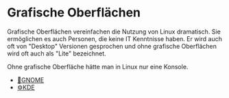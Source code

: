 # Grafische Oberflächen

Grafische Oberflächen vereinfachen die Nutzung von Linux dramatisch.
Sie ermöglichen es auch Personen, die keine IT Kenntnisse haben.
Er wird auch oft von "Desktop" Versionen gesprochen
und ohne grafische Oberflächen wird oft auch als "Lite" bezeichnet.

Ohne grafische Oberfläche hätte man in Linux nur eine Konsole.
 
* [👣GNOME](gnome/gnome.md)
* [⚙️KDE](kde/kde.md)

